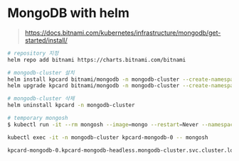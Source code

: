 # MongoDB with helm

> https://docs.bitnami.com/kubernetes/infrastructure/mongodb/get-started/install/

```sh
# repository 지정
helm repo add bitnami https://charts.bitnami.com/bitnami

# mongodb-cluster 설치
helm install kpcard bitnami/mongodb -n mongodb-cluster --create-namespace -f values.yaml
helm upgrade kpcard bitnami/mongodb -n mongodb-cluster --create-namespace -f values.yaml

# mongodb-cluster 삭제
helm uninstall kpcard -n mongodb-cluster

# temporary mongosh
$ kubectl run -it --rm mongosh --image=mongo --restart=Never --namespace=mongodb-cluster -- bash

kubectl exec -it -n mongodb-cluster kpcard-mongodb-0 -- mongosh

kpcard-mongodb-0.kpcard-mongodb-headless.mongodb-cluster.svc.cluster.local
```
